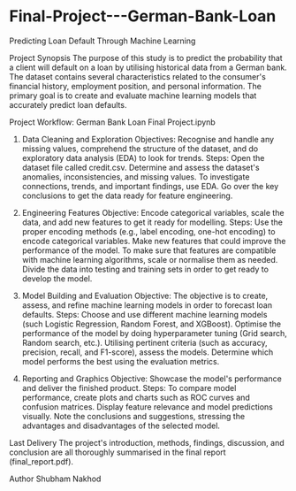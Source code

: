 # Final-Project---German-Bank-Loan

Predicting Loan Default Through Machine Learning

Project Synopsis
The purpose of this study is to predict the probability that a client will default on a loan by utilising historical data from a German bank. 
The dataset contains several characteristics related to the consumer's financial history, employment position, and personal information.
The primary goal is to create and evaluate machine learning models that accurately predict loan defaults.

Project Workflow: German Bank Loan Final Project.ipynb

1) Data Cleaning and Exploration
Objectives: Recognise and handle any missing values, comprehend the structure of the dataset, and do exploratory data analysis (EDA) to look for trends.
Steps:
Open the dataset file called credit.csv.
Determine and assess the dataset's anomalies, inconsistencies, and missing values.
To investigate connections, trends, and important findings, use EDA.
Go over the key conclusions to get the data ready for feature engineering.


2) Engineering Features
Objective: Encode categorical variables, scale the data, and add new features to get it ready for modelling.
Steps:
Use the proper encoding methods (e.g., label encoding, one-hot encoding) to encode categorical variables.
Make new features that could improve the performance of the model.
To make sure that features are compatible with machine learning algorithms, scale or normalise them as needed.
Divide the data into testing and training sets in order to get ready to develop the model.


3) Model Building and Evaluation
Objective: The objective is to create, assess, and refine machine learning models in order to forecast loan defaults.
Steps:
Choose and use different machine learning models (such Logistic Regression, Random Forest, and XGBoost).
Optimise the performance of the model by doing hyperparameter tuning (Grid search, Random search, etc.).
Utilising pertinent criteria (such as accuracy, precision, recall, and F1-score), assess the models.
Determine which model performs the best using the evaluation metrics.


4) Reporting and Graphics
Objective: Showcase the model's performance and deliver the finished product.
Steps: 
To compare model performance, create plots and charts such as ROC curves and confusion matrices.
Display feature relevance and model predictions visually.
Note the conclusions and suggestions, stressing the advantages and disadvantages of the selected model.

Last Delivery
The project's introduction, methods, findings, discussion, and conclusion are all thoroughly summarised in the final report (final_report.pdf).

Author
Shubham Nakhod
